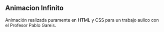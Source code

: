 ## Animacion Infinito

Animación realizada puramente en HTML y CSS para un trabajo aulico con el Profesor Pablo Gareis.